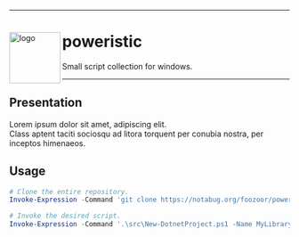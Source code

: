 ***

<div>
    <img align="left" height="92" src="https://cdn-icons-png.flaticon.com/512/1599/1599768.png" alt="logo">
    <h1>poweristic</h1>
    <p>Small script collection for windows.</p>
</div>

***

## Presentation

Lorem ipsum dolor sit amet, adipiscing elit.  
Class aptent taciti sociosqu ad litora torquent per conubia nostra, per inceptos himenaeos.

## Usage

```powershell
# Clone the entire repository.
Invoke-Expression -Command 'git clone https://notabug.org/foozoor/poweristic.git'

# Invoke the desired script.
Invoke-Expression -Command '.\src\New-DotnetProject.ps1 -Name MyLibrary -Type Lib -Test Nunit'
```
